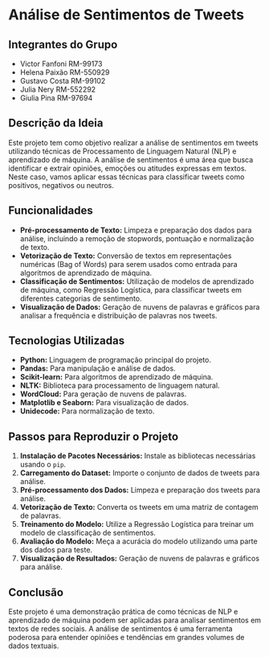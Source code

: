 # Análise de Sentimentos de Tweets

## Integrantes do Grupo
- Victor Fanfoni RM-99173
- Helena Paixão RM-550929
- Gustavo Costa RM-99102
- Julia Nery RM-552292
- Giulia Pina RM-97694

  
## Descrição da Ideia

Este projeto tem como objetivo realizar a análise de sentimentos em tweets utilizando técnicas de Processamento de Linguagem Natural (NLP) e aprendizado de máquina. A análise de sentimentos é uma área que busca identificar e extrair opiniões, emoções ou atitudes expressas em textos. Neste caso, vamos aplicar essas técnicas para classificar tweets como positivos, negativos ou neutros.

## Funcionalidades

- **Pré-processamento de Texto:** Limpeza e preparação dos dados para análise, incluindo a remoção de stopwords, pontuação e normalização de texto.
- **Vetorização de Texto:** Conversão de textos em representações numéricas (Bag of Words) para serem usados como entrada para algoritmos de aprendizado de máquina.
- **Classificação de Sentimentos:** Utilização de modelos de aprendizado de máquina, como Regressão Logística, para classificar tweets em diferentes categorias de sentimento.
- **Visualização de Dados:** Geração de nuvens de palavras e gráficos para analisar a frequência e distribuição de palavras nos tweets.

## Tecnologias Utilizadas

- **Python:** Linguagem de programação principal do projeto.
- **Pandas:** Para manipulação e análise de dados.
- **Scikit-learn:** Para algoritmos de aprendizado de máquina.
- **NLTK:** Biblioteca para processamento de linguagem natural.
- **WordCloud:** Para geração de nuvens de palavras.
- **Matplotlib e Seaborn:** Para visualização de dados.
- **Unidecode:** Para normalização de texto.

## Passos para Reproduzir o Projeto

1. **Instalação de Pacotes Necessários:** Instale as bibliotecas necessárias usando o `pip`.
2. **Carregamento do Dataset:** Importe o conjunto de dados de tweets para análise.
3. **Pré-processamento dos Dados:** Limpeza e preparação dos tweets para análise.
4. **Vetorização de Texto:** Converta os tweets em uma matriz de contagem de palavras.
5. **Treinamento do Modelo:** Utilize a Regressão Logística para treinar um modelo de classificação de sentimentos.
6. **Avaliação do Modelo:** Meça a acurácia do modelo utilizando uma parte dos dados para teste.
7. **Visualização de Resultados:** Geração de nuvens de palavras e gráficos para análise.

## Conclusão

Este projeto é uma demonstração prática de como técnicas de NLP e aprendizado de máquina podem ser aplicadas para analisar sentimentos em textos de redes sociais. A análise de sentimentos é uma ferramenta poderosa para entender opiniões e tendências em grandes volumes de dados textuais.
#
